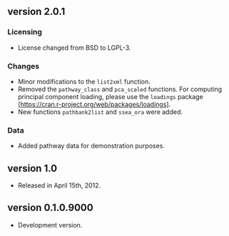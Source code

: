 ## version 2.0.1

### Licensing

- License changed from BSD to LGPL-3.

### Changes

- Minor modifications to the `list2xml` function.
- Removed the `pathway_class` and `pca_scaled` functions. For computing principal component loading, please use the `loadings` package  [https://cran.r-project.org/web/packages/loadings].
- New functions `pathbank2list` and `ssea_ora` were added.

### Data

- Added pathway data for demonstration purposes.

## version 1.0

- Released in April 15th, 2012.

## version 0.1.0.9000

- Development version.
